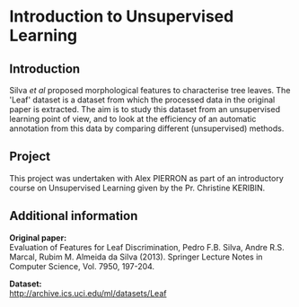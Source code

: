 # Introduction to Unsupervised Learning

## **Introduction**  
Silva *et al* proposed morphological features to characterise tree leaves. The 'Leaf' dataset is a dataset from which the processed data in the original paper is extracted.
The aim is to study this dataset from an unsupervised learning point of view, and to look at the efficiency of an automatic annotation from this data by comparing different (unsupervised) methods.

## **Project**
This project was undertaken with Alex PIERRON as part of an introductory course on Unsupervised Learning given by the Pr. Christine KERIBIN.


## **Additional information**

**Original paper:**  
Evaluation of Features for Leaf Discrimination, Pedro F.B. Silva, Andre R.S. Marcal, Rubim M. Almeida da Silva (2013). Springer Lecture Notes in Computer Science, Vol. 7950, 197-204.

**Dataset:**  
http://archive.ics.uci.edu/ml/datasets/Leaf



